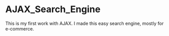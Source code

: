 # AJAX_Search_Engine
This is my first work with AJAX. I made this easy search engine, mostly for e-commerce.

